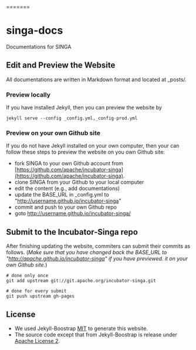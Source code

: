 =======
# singa-docs
Documentations for SINGA

## Edit and Preview the Website

All documentations are written in Markdown format and located at _posts/.

### Preview locally

If you have installed Jekyll, then you can preview the website by

    jekyll serve --config _config.yml,_config-prod.yml

### Preview on your own Github site

If you do not have Jekyll installed on your own computer, then your can follow
these steps to preview the website on you own Github site:

 * fork SINGA to your own Github account from [https://github.com/apache/incubator-singa](https://github.com/apache/incubator-singa).
 * clone SINGA from your Github to your local computer
 * edit the content (e.g., add documentations)
 * update the BASE_URL in _config.yml to "http://username.github.io/incubator-singa"
 * commit and push to your own Github repo
 * goto http://username.github.io/incubator-singa/

## Submit to the Incubator-Singa repo

After finishing updating the website, commiters can submit their commits as
follows.
(*Make sure that you have changed back the BASE_URL to
"http://apache.github.io/incubator-singa" if you have previewed.
it on your own Github site.*)

    # done only once
    git add upstream git://git.apache.org/incubator-singa.git

    # done for every submit
    git push upstream gh-pages

## License

* We used Jekyll-Boostrap [MIT](http://opensource.org/licenses/MIT) to generate this website.
* The source code except that from Jekyll-Boostrap is release under
[Apache License 2](http://www.apache.org/licenses/LICENSE-2.0.html).
